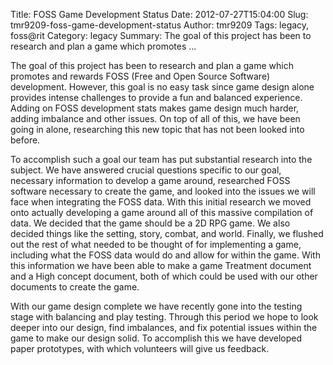 Title: FOSS Game Development Status
Date: 2012-07-27T15:04:00
Slug: tmr9209-foss-game-development-status
Author: tmr9209
Tags: legacy, foss@rit
Category: legacy
Summary: The goal of this project has been to research and plan a game which promotes ... 

The goal of this project has been to research and plan a game which promotes
and rewards FOSS (Free and Open Source Software) development. However, this
goal is no easy task since game design alone provides intense challenges to
provide a fun and balanced experience. Adding on FOSS development stats makes
game design much harder, adding imbalance and other issues. On top of all of
this, we have been going in alone, researching this new topic that has not
been looked into before.

To accomplish such a goal our team has put substantial research into the
subject. We have answered crucial questions specific to our goal, necessary
information to develop a game around, researched FOSS software necessary to
create the game, and looked into the issues we will face when integrating the
FOSS data. With this initial research we moved onto actually developing a game
around all of this massive compilation of data. We decided that the game
should be a 2D RPG game. We also decided things like the setting, story,
combat, and world. Finally, we flushed out the rest of what needed to be
thought of for implementing a game, including what the FOSS data would do and
allow for within the game. With this information we have been able to make a
game Treatment document and a High concept document, both of which could be
used with our other documents to create the game.

With our game design complete we have recently gone into the testing stage
with balancing and play testing. Through this period we hope to look deeper
into our design, find imbalances, and fix potential issues within the game to
make our design solid. To accomplish this we have developed paper prototypes,
with which volunteers will give us feedback.

